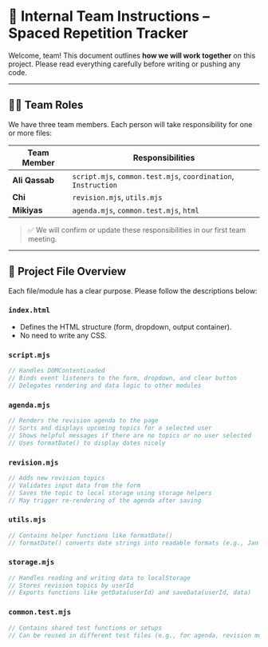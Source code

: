 # 🧭 Internal Team Instructions – Spaced Repetition Tracker

Welcome, team! This document outlines **how we will work together** on this project. Please read everything carefully before writing or pushing any code.

---

## 🧑‍💻 Team Roles

We have three team members. Each person will take responsibility for one or more files:

| Team Member    | Responsibilities                                               |
| -------------- | -------------------------------------------------------------- |
| **Ali Qassab** | `script.mjs`, `common.test.mjs`, `coordination`, `Instruction` |
| **Chi**        | `revision.mjs`, `utils.mjs`                                    |
| **Mikiyas**    | `agenda.mjs`, `common.test.mjs`, `html`                        |

> ✅ We will confirm or update these responsibilities in our first team meeting.

---

## 📁 Project File Overview

Each file/module has a clear purpose. Please follow the descriptions below:

### `index.html`

* Defines the HTML structure (form, dropdown, output container).
* No need to write any CSS.

### `script.mjs`

```js
// Handles DOMContentLoaded
// Binds event listeners to the form, dropdown, and clear button
// Delegates rendering and data logic to other modules
```

### `agenda.mjs`

```js
// Renders the revision agenda to the page
// Sorts and displays upcoming topics for a selected user
// Shows helpful messages if there are no topics or no user selected
// Uses formatDate() to display dates nicely
```

### `revision.mjs`

```js
// Adds new revision topics
// Validates input data from the form
// Saves the topic to local storage using storage helpers
// May trigger re-rendering of the agenda after saving
```

### `utils.mjs`

```js
// Contains helper functions like formatDate()
// formatDate() converts date strings into readable formats (e.g., Jan 1, 2025)
```

### `storage.mjs`

```js
// Handles reading and writing data to localStorage
// Stores revision topics by userId
// Exports functions like getData(userId) and saveData(userId, data)
```

### `common.test.mjs`

```js
// Contains shared test functions or setups
// Can be reused in different test files (e.g., for agenda, revision modules)
```